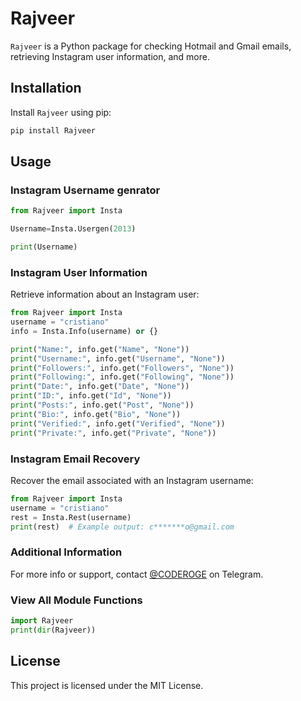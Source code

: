 # Rajveer

`Rajveer` is a Python package for checking Hotmail and Gmail emails, retrieving Instagram user information, and more.

## Installation

Install `Rajveer` using pip:

```bash
pip install Rajveer
```

## Usage

### Instagram Username genrator 

```python
from Rajveer import Insta

Username=Insta.Usergen(2013)

print(Username)
```

### Instagram User Information

Retrieve information about an Instagram user:

```python
from Rajveer import Insta
username = "cristiano"
info = Insta.Info(username) or {}

print("Name:", info.get("Name", "None"))
print("Username:", info.get("Username", "None"))
print("Followers:", info.get("Followers", "None"))
print("Following:", info.get("Following", "None"))
print("Date:", info.get("Date", "None"))
print("ID:", info.get("Id", "None"))
print("Posts:", info.get("Post", "None"))
print("Bio:", info.get("Bio", "None"))
print("Verified:", info.get("Verified", "None"))
print("Private:", info.get("Private", "None"))
```

### Instagram Email Recovery

Recover the email associated with an Instagram username:

```python
from Rajveer import Insta
username = "cristiano"
rest = Insta.Rest(username)
print(rest)  # Example output: c*******o@gmail.com
```

### Additional Information

For more info or support, contact [@CODEROGE](https://coderoge.t.me) on Telegram.

### View All Module Functions

```python
import Rajveer
print(dir(Rajveer))
```

## License

This project is licensed under the MIT License.
